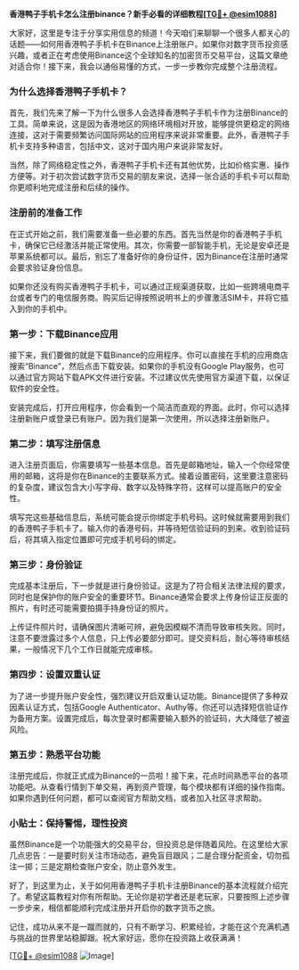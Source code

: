 **香港鸭子手机卡怎么注册binance？新手必看的详细教程[[TG💪+ @esim1088](https://t.me/s/esim1088)]**

大家好，这里是专注于分享实用信息的频道！今天咱们来聊聊一个很多人都关心的话题——如何用香港鸭子手机卡在Binance上注册账户。如果你对数字货币投资感兴趣，或者正在考虑使用Binance这个全球知名的加密货币交易平台，这篇文章绝对适合你！接下来，我会以通俗易懂的方式，一步一步教你完成整个注册流程。

### 为什么选择香港鸭子手机卡？

首先，我们先来了解一下为什么很多人会选择香港鸭子手机卡作为注册Binance的工具。简单来说，这是因为香港地区的网络环境相对开放，能够提供更稳定的网络连接，这对于需要频繁访问国际网站的应用程序来说非常重要。此外，香港鸭子手机卡支持多种语言，包括中文，这对于国内用户来说非常友好。

当然，除了网络稳定性之外，香港鸭子手机卡还有其他优势，比如价格实惠、操作方便等。对于初次尝试数字货币交易的朋友来说，选择一张合适的手机卡可以帮助你更顺利地完成注册和后续的操作。

### 注册前的准备工作

在正式开始之前，我们需要准备一些必要的东西。首先当然是你的香港鸭子手机卡，确保它已经激活并能正常使用。其次，你需要一部智能手机，无论是安卓还是苹果系统都可以。最后，别忘了准备好你的身份证件，因为Binance在注册时通常会要求验证身份信息。

如果你还没有购买香港鸭子手机卡，可以通过正规渠道获取，比如一些跨境电商平台或者专门的电信服务商。购买后记得按照说明书上的步骤激活SIM卡，并将它插入到你的手机中。

### 第一步：下载Binance应用

接下来，我们要做的就是下载Binance的应用程序。你可以直接在手机的应用商店搜索“Binance”，然后点击下载安装。如果你的手机没有Google Play服务，也可以通过官方网站下载APK文件进行安装。不过建议优先使用官方渠道下载，以保证软件的安全性。

安装完成后，打开应用程序，你会看到一个简洁而直观的界面。此时，你可以选择注册新账户或登录已有账户。因为我们是第一次使用，所以选择注册新账户。

### 第二步：填写注册信息

进入注册页面后，你需要填写一些基本信息。首先是邮箱地址，输入一个你经常使用的邮箱，这将是你在Binance的主要联系方式。接着设置密码，这里要注意密码的复杂度，建议包含大小写字母、数字以及特殊字符，这样可以提高账户的安全性。

填写完这些基础信息后，系统可能会提示你绑定手机号码。这时候就需要用到我们的香港鸭子手机卡了。输入你的香港号码，并等待短信验证码的到来。收到验证码后，将其填入指定位置即可完成手机号码的绑定。

### 第三步：身份验证

完成基本注册后，下一步就是进行身份验证。这是为了符合相关法律法规的要求，同时也是保护你的账户安全的重要环节。Binance通常会要求上传身份证正反面的照片，有时还可能需要拍摄手持身份证的照片。

上传证件照片时，请确保图片清晰可辨，避免因模糊不清而导致审核失败。同时，注意不要泄露过多个人信息，只上传必要部分即可。提交资料后，耐心等待审核结果，一般情况下几个工作日就能完成审核。

### 第四步：设置双重认证

为了进一步提升账户安全性，强烈建议开启双重认证功能。Binance提供了多种双因素认证方式，包括Google Authenticator、Authy等。你还可以选择短信验证作为备用方案。设置完成后，每次登录时都需要输入额外的验证码，大大降低了被盗风险。

### 第五步：熟悉平台功能

注册完成后，你就正式成为Binance的一员啦！接下来，花点时间熟悉平台的各项功能吧。从查看行情到下单交易，再到资产管理，每个模块都有详细的操作指南。如果你遇到任何问题，都可以查阅官方帮助文档，或者加入社区寻求帮助。

### 小贴士：保持警惕，理性投资

虽然Binance是一个功能强大的交易平台，但投资总是伴随着风险。在这里给大家几点忠告：一是要时刻关注市场动态，避免盲目跟风；二是合理分配资金，切勿孤注一掷；三是定期检查账户安全，防止意外发生。

好了，到这里为止，关于如何用香港鸭子手机卡注册Binance的基本流程就介绍完了。希望这篇教程对你有所帮助。无论你是初学者还是老玩家，只要按照上述步骤一步步来，相信都能顺利完成注册并开启你的数字货币之旅。

记住，成功从来不是一蹴而就的，只有不断学习、积累经验，才能在这个充满机遇与挑战的世界里站稳脚跟。祝大家好运，愿你在投资路上收获满满！

[[TG💪+ @esim1088](https://t.me/s/esim1088) ![Image](https://i.postimg.cc/4NQfJmqS/Snipaste-2025-05-13-00-14-12.png)]